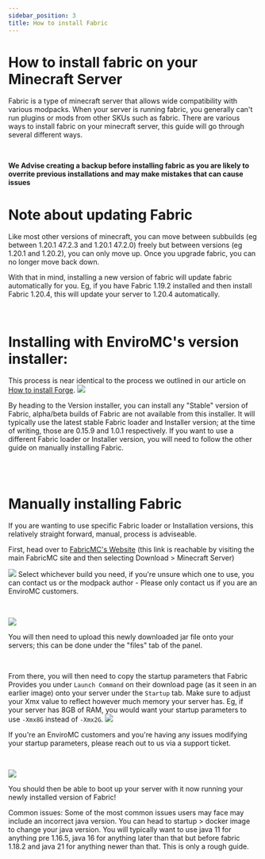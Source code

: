 ```yaml
---
sidebar_position: 3
title: How to install Fabric
---
```


# How to install fabric on your Minecraft Server
Fabric is a type of minecraft server that allows wide compatibility with various modpacks. When your server is running fabric, you generally can't run plugins or mods from other SKUs such as fabric.
There are various ways to install fabric on your minecraft server, this guide will go through several different ways.

<br />

**We Advise creating a backup before installing fabric as you are likely to overrite previous installations and may make mistakes that can cause issues**

# Note about updating Fabric
Like most other versions of minecraft, you can move between subbuilds (eg between 1.20.1 47.2.3 and 1.20.1 47.2.0) freely but between versions (eg 1.20.1 and 1.20.2), you can only move up. Once you upgrade fabric, you can no longer move back down.

With that in mind, installing a new version of fabric will update fabric automatically for you. Eg, if you have Fabric 1.19.2 installed and then install Fabric 1.20.4, this will update your server to 1.20.4 automatically. 

<br />

# Installing with EnviroMC's version installer:

This process is near identical to the process we outlined in our article on [How to install Forge](https://docs.enviromc.host/Minecraft/Installing_Forge). 
![](https://github.com/EnviroMC-Docs/Knowledgebase/blob/main/static/img/installing-fabric-p1.png?raw=true)

By heading to the Version installer, you can install any "Stable" version of Fabric, alpha/beta builds of Fabric are not available from this installer. It will typically use the latest stable Fabric loader and Installer version; at the time of writing, those are 0.15.9 and 1.0.1 respectively. If you want to use a different Fabric loader or Installer version, you will need to follow the other guide on manually installing Fabric.

<br />
<br />

# Manually installing Fabric
If you are wanting to use specific Fabric loader or Installation versions, this relatively straight forward, manual, process is adviseable.

First, head over to [FabricMC's Website](https://fabricmc.net/use/server/) (this link is reachable by visiting the main FabricMC site and then selecting Download > Minecraft Server)

![](https://github.com/EnviroMC-Docs/Knowledgebase/blob/main/static/img/installing-fabric-p2.png?raw=true)
Select whichever build you need, if you're unsure which one to use, you can contact us or the modpack author - Please only contact us if you are an EnviroMC customers.

<br />

![](https://github.com/EnviroMC-Docs/Knowledgebase/blob/main/static/img/installing-fabric-p3.png?raw=true)

You will then need to upload this newly downloaded jar file onto your servers; this can be done under the "files" tab of the panel. 

<br />

From there, you will then need to copy the startup parameters that Fabric Provides you under `Launch Command` on their download page (as it seen in an earlier image) onto your server under the `Startup` tab. Make sure to adjust your Xmx value to reflect however much memory your server has. Eg, if your server has 8GB of RAM, you would want your startup parameters to use `-Xmx8G` instead of `-Xmx2G`. 
![](https://github.com/EnviroMC-Docs/Knowledgebase/blob/main/static/img/installing-fabric-p4.png?raw=true)

If you're an EnviroMC customers and you're having any issues modifying your startup parameters, please reach out to us via a support ticket. 

<br />

![](https://github.com/EnviroMC-Docs/Knowledgebase/blob/main/static/img/installing-fabric-p5.png?raw=true)

You should then be able to boot up your server with it now running your newly installed version of Fabric! 


Common issues:
Some of the most common issues users may face may include an incorrect java version. You can head to startup > docker image to change your java version. You will typically want to use java 11 for anything pre 1.16.5, java 16 for anything later than that but before fabric 1.18.2 and java 21 for anything newer than that. This is only a rough guide.